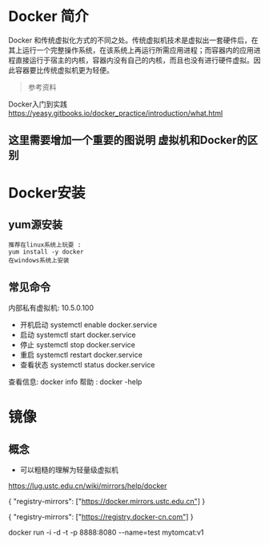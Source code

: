 # Docker 简介

Docker 和传统虚拟化方式的不同之处。传统虚拟机技术是虚拟出一套硬件后，在其上运行一个完整操作系统，在该系统上再运行所需应用进程；而容器内的应用进程直接运行于宿主的内核，容器内没有自己的内核，而且也没有进行硬件虚拟。因此容器要比传统虚拟机更为轻便。
>参考资料

Docker入门到实践 https://yeasy.gitbooks.io/docker_practice/introduction/what.html


## 这里需要增加一个重要的图说明 虚拟机和Docker的区别

# Docker安装

## yum源安装
    
    推荐在linux系统上玩耍 : 
    yum install -y docker 
    在windows系统上安装
    
## 常见命令
 内部私有虚拟机: 10.5.0.100 

* 开机启动 systemctl enable docker.service
* 启动    systemctl start docker.service
* 停止     systemctl stop docker.service
* 重启    systemctl restart docker.service
* 查看状态  systemctl status docker.service

查看信息:  docker info
帮助 : docker -help

# 镜像

## 概念 

* 可以粗糙的理解为轻量级虚拟机

https://lug.ustc.edu.cn/wiki/mirrors/help/docker

{
  "registry-mirrors": ["https://docker.mirrors.ustc.edu.cn"]
}


{
  "registry-mirrors": ["https://registry.docker-cn.com"]
}


docker run  -i -d -t -p  8888:8080 --name=test mytomcat:v1 

